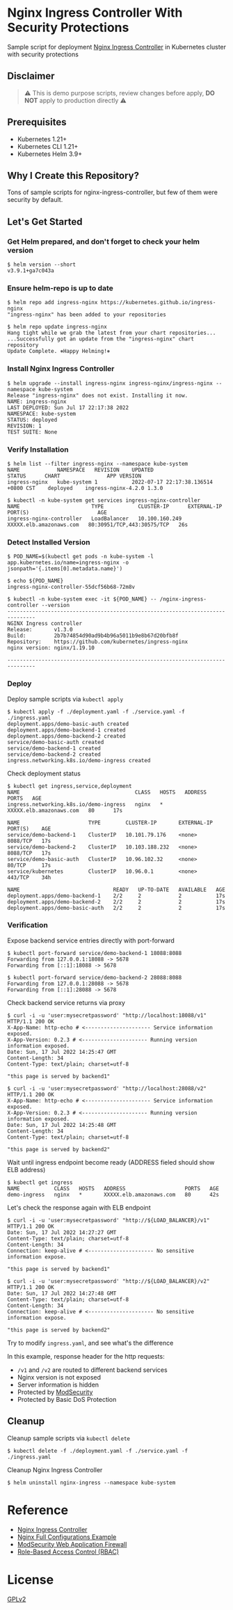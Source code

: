 # Nginx Ingress Controller With Security Protections

Sample script for deployment [Nginx Ingress Controller](https://kubernetes.github.io/ingress-nginx/) in Kubernetes cluster with security protections

## Disclaimer

> :warning: This is demo purpose scripts, review changes before apply, **DO NOT** apply to production directly :warning:

## Prerequisites

- Kubernetes 1.21+
- Kubernetes CLI 1.21+
- Kubernetes Helm 3.9+

## Why I Create this Repository?

Tons of sample scripts for nginx-ingress-controller, but few of them were security by default.

## Let's Get Started

### Get Helm prepared, and don't forget to check your helm version

    $ helm version --short
    v3.9.1+ga7c043a

### Ensure helm-repo is up to date

    $ helm repo add ingress-nginx https://kubernetes.github.io/ingress-nginx
    "ingress-nginx" has been added to your repositories

    $ helm repo update ingress-nginx
    Hang tight while we grab the latest from your chart repositories...
    ...Successfully got an update from the "ingress-nginx" chart repository
    Update Complete. ⎈Happy Helming!⎈

### Install Nginx Ingress Controller

    $ helm upgrade --install ingress-nginx ingress-nginx/ingress-nginx --namespace kube-system
    Release "ingress-nginx" does not exist. Installing it now.
    NAME: ingress-nginx
    LAST DEPLOYED: Sun Jul 17 22:17:38 2022
    NAMESPACE: kube-system
    STATUS: deployed
    REVISION: 1
    TEST SUITE: None

### Verify Installation

    $ helm list --filter ingress-nginx --namespace kube-system
    NAME         	NAMESPACE  	REVISION	UPDATED                             	STATUS  	CHART              	APP VERSION
    ingress-nginx	kube-system	1       	2022-07-17 22:17:38.136514 +0800 CST	deployed	ingress-nginx-4.2.0	1.3.0

    $ kubectl -n kube-system get services ingress-nginx-controller
    NAME                       TYPE           CLUSTER-IP      EXTERNAL-IP               PORT(S)                      AGE
    ingress-nginx-controller   LoadBalancer   10.100.160.249  XXXXX.elb.amazonaws.com   80:30951/TCP,443:30575/TCP   26s

### Detect Installed Version

    $ POD_NAME=$(kubectl get pods -n kube-system -l app.kubernetes.io/name=ingress-nginx -o jsonpath='{.items[0].metadata.name}')

    $ echo ${POD_NAME}
    ingress-nginx-controller-55dcf56b68-72m8v

    $ kubectl -n kube-system exec -it ${POD_NAME} -- /nginx-ingress-controller --version
    -------------------------------------------------------------------------------
    NGINX Ingress controller
    Release:       v1.3.0
    Build:         2b7b74854d90ad9b4b96a5011b9e8b67d20bfb8f
    Repository:    https://github.com/kubernetes/ingress-nginx
    nginx version: nginx/1.19.10

    -------------------------------------------------------------------------------

### Deploy

Deploy sample scripts via `kubectl apply`

    $ kubectl apply -f ./deployment.yaml -f ./service.yaml -f ./ingress.yaml
    deployment.apps/demo-basic-auth created
    deployment.apps/demo-backend-1 created
    deployment.apps/demo-backend-2 created
    service/demo-basic-auth created
    service/demo-backend-1 created
    service/demo-backend-2 created
    ingress.networking.k8s.io/demo-ingress created

Check deployment status

    $ kubectl get ingress,service,deployment
    NAME                                     CLASS   HOSTS   ADDRESS                   PORTS   AGE
    ingress.networking.k8s.io/demo-ingress   nginx   *       XXXXX.elb.amazonaws.com   80      17s

    NAME                      TYPE        CLUSTER-IP       EXTERNAL-IP   PORT(S)    AGE
    service/demo-backend-1    ClusterIP   10.101.79.176    <none>        8088/TCP   17s
    service/demo-backend-2    ClusterIP   10.103.188.232   <none>        8088/TCP   17s
    service/demo-basic-auth   ClusterIP   10.96.102.32     <none>        80/TCP     17s
    service/kubernetes        ClusterIP   10.96.0.1        <none>        443/TCP    34h

    NAME                              READY   UP-TO-DATE   AVAILABLE   AGE
    deployment.apps/demo-backend-1    2/2     2            2           17s
    deployment.apps/demo-backend-2    2/2     2            2           17s
    deployment.apps/demo-basic-auth   2/2     2            2           17s

### Verification

Expose backend service entries directly with port-forward

    $ kubectl port-forward service/demo-backend-1 18088:8088
    Forwarding from 127.0.0.1:18088 -> 5678
    Forwarding from [::1]:18088 -> 5678

    $ kubectl port-forward service/demo-backend-2 28088:8088
    Forwarding from 127.0.0.1:28088 -> 5678
    Forwarding from [::1]:28088 -> 5678

Check backend service returns via proxy

    $ curl -i -u 'user:mysecretpassword' "http://localhost:18088/v1"
    HTTP/1.1 200 OK
    X-App-Name: http-echo # <--------------------- Service information exposed.
    X-App-Version: 0.2.3 # <--------------------- Running version information exposed.
    Date: Sun, 17 Jul 2022 14:25:47 GMT
    Content-Length: 34
    Content-Type: text/plain; charset=utf-8

    "this page is served by backend1"

    $ curl -i -u 'user:mysecretpassword' "http://localhost:28088/v2"
    HTTP/1.1 200 OK
    X-App-Name: http-echo # <--------------------- Service information exposed.
    X-App-Version: 0.2.3 # <--------------------- Running version information exposed.
    Date: Sun, 17 Jul 2022 14:25:48 GMT
    Content-Length: 34
    Content-Type: text/plain; charset=utf-8

    "this page is served by backend2"

Wait until ingress endpoint become ready (ADDRESS fieled should show ELB address)

    $ kubectl get ingress
    NAME           CLASS   HOSTS   ADDRESS                   PORTS   AGE
    demo-ingress   nginx   *       XXXXX.elb.amazonaws.com   80      42s

Let's check the response again with ELB endpoint

    $ curl -i -u 'user:mysecretpassword' "http://${LOAD_BALANCER}/v1"
    HTTP/1.1 200 OK
    Date: Sun, 17 Jul 2022 14:27:27 GMT
    Content-Type: text/plain; charset=utf-8
    Content-Length: 34
    Connection: keep-alive # <--------------------- No sensitive information expose.

    "this page is served by backend1"

    $ curl -i -u 'user:mysecretpassword' "http://${LOAD_BALANCER}/v2"
    HTTP/1.1 200 OK
    Date: Sun, 17 Jul 2022 14:27:48 GMT
    Content-Type: text/plain; charset=utf-8
    Content-Length: 34
    Connection: keep-alive # <--------------------- No sensitive information expose.

    "this page is served by backend2"

Try to modify `ingress.yaml`, and see what's the difference

In this example, response header for the http requests:

- `/v1` and `/v2` are routed to different backend services
- Nginx version is not exposed
- Server information is hidden
- Protected by [ModSecurity](https://modsecurity.org/)
- Protected by Basic DoS Protection

## Cleanup

Cleanup sample scripts via `kubectl delete`

    $ kubectl delete -f ./deployment.yaml -f ./service.yaml -f ./ingress.yaml

Cleanup Nginx Ingress Controller

    $ helm uninstall nginx-ingress --namespace kube-system

# Reference

- [Nginx Ingress Controller](https://kubernetes.github.io/ingress-nginx/)
- [Nginx Full Configurations Example](https://www.nginx.com/resources/wiki/start/topics/examples/full/)
- [ModSecurity Web Application Firewall](https://kubernetes.github.io/ingress-nginx/user-guide/third-party-addons/modsecurity/)
- [Role-Based Access Control (RBAC)](https://kubernetes.io/docs/reference/access-authn-authz/rbac/)

# License

[GPLv2](LICENSE)
